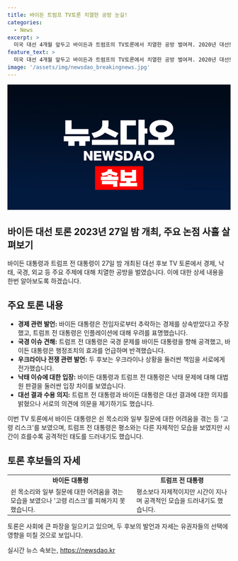 ```yaml
---
title: 바이든 트럼프 TV토론 치열한 공방 눈길!
categories:
  - News
excerpt: >
  미국 대선 4개월 앞두고 바이든과 트럼프의 TV토론에서 치열한 공방 벌여져. 2020년 대선토론회 이후 4년 만에 만났으며, 경제, 낙태, 국경, 외교 등 주제에 대해 격돌. 트럼프 전 대통령은 경제에서 인플레이션을 언급하고, 국경 문제에서 바이든 대통령을 비판. 우크라이나 전쟁에 대해 책임 전가하며, 낙태와 성추문 입막음 혐의 등 개인적 공격도 이어졌음. 바이든 대통령은 목소리와 어려움을 보였고, 트럼프 전 대통령은 자제력을 보였으나 토론 중 적극적인 공격적 태도를 보였음.
feature_text: >
  미국 대선 4개월 앞두고 바이든과 트럼프의 TV토론에서 치열한 공방 벌여져. 2020년 대선토론회 이후 4년 만에 만났으며, 경제, 낙태, 국경, 외교 등 주제에 대해 격돌. 트럼프 전 대통령은 경제에서 인플레이션을 언급하고, 국경 문제에서 바이든 대통령을 비판. 우크라이나 전쟁에 대해 책임 전가하며, 낙태와 성추문 입막음 혐의 등 개인적 공격도 이어졌음. 바이든 대통령은 목소리와 어려움을 보였고, 트럼프 전 대통령은 자제력을 보였으나 토론 중 적극적인 공격적 태도를 보였음.
image: '/assets/img/newsdao_breakingnews.jpg'
---
```


<p><img src="/assets/img/newsdao_breakingnews.jpg" alt="implanttips 속보" /></p>

<h2 data-ke-size="size26">바이든 대선 토론 2023년 27일 밤 개최, 주요 논점 사흘 살펴보기</h2>

<p data-ke-size="size16">바이든 대통령과 트럼프 전 대통령이 27일 밤 개최된 대선 후보 TV 토론에서 경제, 낙태, 국경, 외교 등 주요 주제에 대해 치열한 공방을 벌였습니다. 이에 대한 상세 내용을 한번 알아보도록 하겠습니다.</p>

<h2 data-ke-size="size24">주요 토론 내용</h2>

<ul>
    <li><b>경제 관련 발언:</b> 바이든 대통령은 전임자로부터 추락하는 경제를 상속받았다고 주장했고, 트럼프 전 대통령은 인플레이션에 대해 우려를 표명했습니다.</li>
    <li><b>국경 이슈 견해:</b> 트럼프 전 대통령은 국경 문제를 바이든 대통령을 향해 공격했고, 바이든 대통령은 행정조치의 효과를 언급하며 반격했습니다.</li>
    <li><b>우크라이나 전쟁 관련 발언:</b> 두 후보는 우크라이나 상황을 둘러싼 책임을 서로에게 전가했습니다.</li>
    <li><b>낙태 이슈에 대한 입장:</b> 바이든 대통령과 트럼프 전 대통령은 낙태 문제에 대해 대법원 판결을 둘러싼 입장 차이를 보였습니다.</li>
    <li><b>대선 결과 수용 의지:</b> 트럼프 전 대통령과 바이든 대통령은 대선 결과에 대한 의지를 밝혔으나 서로의 의견에 의문을 제기하기도 했습니다.</li>
</ul>

<p data-ke-size="size16">이번 TV 토론에서 바이든 대통령은 쉰 목소리와 일부 질문에 대한 어려움을 겪는 등 '고령 리스크'를 보였으며, 트럼프 전 대통령은 평소와는 다른 자제적인 모습을 보였지만 시간이 흐를수록 공격적인 태도를 드러내기도 했습니다.</p>

<h2 data-ke-size="size24">토론 후보들의 자세</h2>

<table>
    <tr>
        <td style="text-align: center; height: 17px;"><b>바이든 대통령</b></td>
        <td style="text-align: center; height: 17px;"><b>트럼프 전 대통령</b></td>
    </tr>
    <tr>
        <td>쉰 목소리와 일부 질문에 대한 어려움을 겪는 모습을 보였으나 '고령 리스크'를 피해가지 못했습니다.</td>
        <td>평소보다 자제적이지만 시간이 지나며 공격적인 모습을 드러내기도 했습니다.</td>
    </tr>
</table>

<p data-ke-size="size16">토론은 사회에 큰 파장을 일으키고 있으며, 두 후보의 발언과 자세는 유권자들의 선택에 영향을 미칠 것으로 보입니다.</p>
실시간 뉴스 속보는, <a href="https://newsdao.kr" rel="dofollow">https://newsdao.kr</a>


